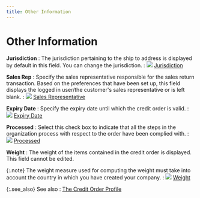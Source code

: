 ```yaml
---
title: Other Information
---
```


# Other Information


**Jurisdiction**
: The jurisdiction pertaining to the ship to address  is displayed by default in this field. You can change the jurisdiction.
: ![]({{site.sp_baseurl}}/img/lens.gif) [Jurisdiction]({{site.sp_baseurl}}/sales-docs/docs-profile/contents/tab-details/details/other/jurisdiction_sales_process_contents.html)


**Sales Rep**
: Specify the sales representative responsible for  the sales return transaction. Based on the preferences that have been  set up, this field displays the logged in user/the customer's sales representative  or is left blank.
: ![]({{site.sp_baseurl}}/img/lens.gif) [Sales  Representative]({{site.sp_baseurl}}/sales-ret-docs/sales-ret-doc/contents/tab-details/dtls-info/other/sale_representative.html)


**Expiry  Date**
: Specify the expiry  date until which the credit order is valid.
: ![]({{site.sp_baseurl}}/img/lens.gif) [Expiry  Date]({{site.sp_baseurl}}/sales-ret-docs/sales-ret-doc/contents/tab-details/dtls-info/other/expiry_date_other_information_sales_return_document_content.html)


**Processed**
: Select this check box to indicate that all the steps  in the organization process with respect to the order have been complied  with.
: ![]({{site.sp_baseurl}}/img/lens.gif) [Processed]({{site.sp_baseurl}}/sales-ret-docs/sales-ret-doc/contents/tab-details/dtls-info/other/processed_other_information_sales_return_document_content.html)


**Weight**
: The weight of the items contained in the credit  order is displayed. This field cannot be edited.


{:.note}
The weight measure used for computing the weight must  take into account the country in which you have created your company.
: ![]({{site.sp_baseurl}}/img/lens.gif) [Weight]({{site.sp_baseurl}}/sales-ret-docs/sales-ret-doc/contents/item-info/other/weight_item_detail_grid_sales_return_document_content.html)


{:.see_also}
See also
: [The Credit  Order Profile]({{site.sp_baseurl}}/sales-ret-docs/cos/create-co/create-a-new-credit-order/the_credit_order_profile.html)
